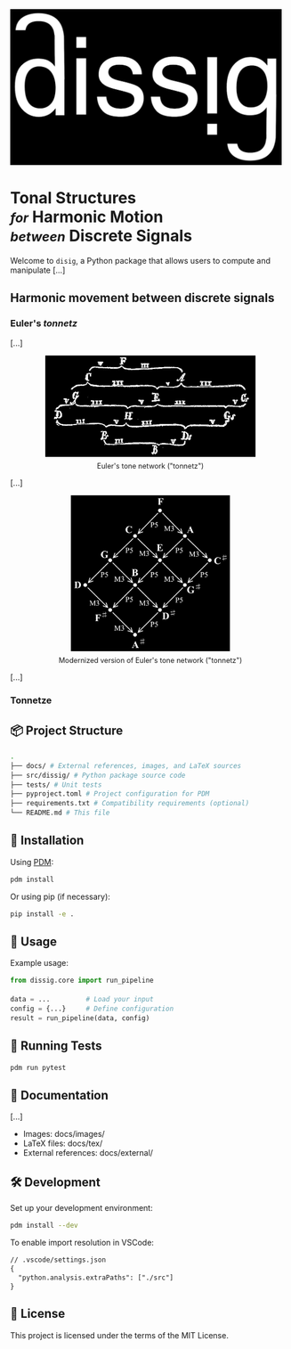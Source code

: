
<picture>
  <source srcset="docs/images/dissig_logo_dark.jpg" media="(prefers-color-scheme: dark)">
  <source srcset="docs/images/dissig_logo_light.jpg" media="(prefers-color-scheme: light)">
  <img src="docs/images/dissig_logo_dark.jpg" alt="Dissig logo" style="height: 20em;">
</picture>

# **Tonal Structures**<br><small>*for*</small> **Harmonic Motion**<br><small>*between*</small> **Discrete Signals**

Welcome to `disig`, a Python package that allows users to compute and manipulate [...]

## Harmonic movement between discrete signals

### Euler's *tonnetz*
[...]

<figure style="text-align: center;">
  <picture>
    <source srcset="docs/images/euler_tonnetz_dark.jpg" media="(prefers-color-scheme: dark)">
    <source srcset="docs/images/euler_tonnetz_light.jpg" media="(prefers-color-scheme: light)">
    <img src="docs/images/euler_tonnetz_dark.jpg" alt="Euler tonnetz" style="height: 13em;">
  </picture>
  <figcaption style="font-size: 0.9em; margin-top: 0.5em;">
    Euler's tone network ("tonnetz")
  </figcaption>
</figure>

[...]

<figure style="text-align: center;">
  <picture>
    <source srcset="docs/images/euler_modern_dark.jpg" media="(prefers-color-scheme: dark)">
    <source srcset="docs/images/euler_modern_light.jpg" media="(prefers-color-scheme: light)">
    <img src="docs/images/euler_modern_dark.jpg" alt="Euler tonnetz modernized" style="height: 20em;">
  </picture>
  <figcaption style="font-size: 0.9em; margin-top: 0.5em;">
    Modernized version of Euler's tone network ("tonnetz")
  </figcaption>
</figure>



[...]

### Tonnetze

## 📦 Project Structure
```bash
.
├── docs/ # External references, images, and LaTeX sources
├── src/dissig/ # Python package source code
├── tests/ # Unit tests
├── pyproject.toml # Project configuration for PDM
├── requirements.txt # Compatibility requirements (optional)
└── README.md # This file
```

## 🚀 Installation

Using [PDM](https://pdm.fming.dev):

```bash
pdm install
```
Or using pip (if necessary):
```bash
pip install -e .
```

## 🔧 Usage
Example usage:

```python
from dissig.core import run_pipeline

data = ...         # Load your input
config = {...}     # Define configuration
result = run_pipeline(data, config)
```

## 🧪 Running Tests
```bash
pdm run pytest
```

## 📄 Documentation
[...]
- Images: docs/images/
- LaTeX files: docs/tex/
- External references: docs/external/

## 🛠 Development
Set up your development environment:
```bash
pdm install --dev
```
To enable import resolution in VSCode:

```jsonc
// .vscode/settings.json
{
  "python.analysis.extraPaths": ["./src"]
}
```

## 📝 License
This project is licensed under the terms of the MIT License.